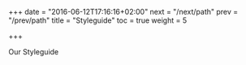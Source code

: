 +++
date = "2016-06-12T17:16:16+02:00"
next = "/next/path"
prev = "/prev/path"
title = "Styleguide"
toc = true
weight = 5

+++

Our Styleguide

